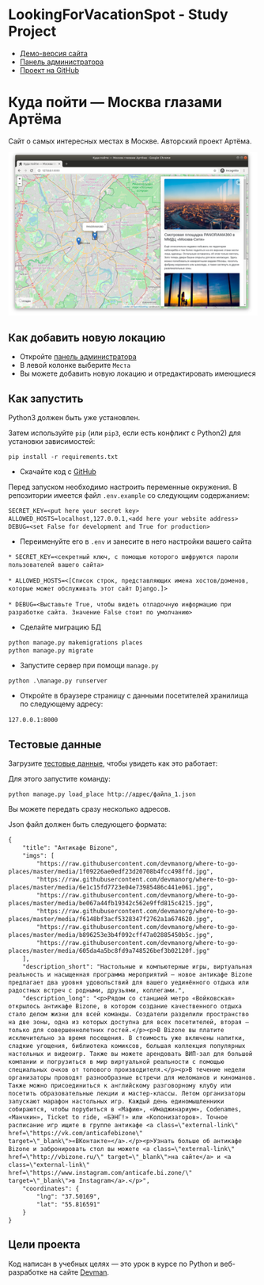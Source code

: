 # LookingForVacationSpot - Study Project

* [Демо-версия сайта](http://77.223.99.110:8000)
* [Панель администратора](http://77.223.99.110:8000/admin/)
* [Проект на GitHub](https://github.com/Almaznur1/LookingForVacationSpot)

 # Куда пойти — Москва глазами Артёма

Сайт о самых интересных местах в Москве. Авторский проект Артёма.

![&#x41A;&#x443;&#x434;&#x430; &#x43F;&#x43E;&#x439;&#x442;&#x438;](./site.png)


## Как добавить новую локацию

* Откройте [панель администратора](https://almaznuriakhmetov.pythonanywhere.com/admin)
* В левой колонке выберите `Места`
* Вы можете добавить новую локацию и отредактировать имеющиеся

## Как запустить

Python3 должен быть уже установлен.

Затем используйте `pip` (или `pip3`, если есть конфликт с Python2) для установки зависимостей:

```
pip install -r requirements.txt
```

* Скачайте код с [GitHub](https://github.com/Almaznur1/LookingForVacationSpot)

Перед запуском необходимо настроить переменные окружения. В репозитории имеется файл `.env.example` со следующим содержанием:

```
SECRET_KEY=<put here your secret key>
ALLOWED_HOSTS=localhost,127.0.0.1,<add here your website address>
DEBUG=<set False for development and True for production>
```

* Переименуйте его в `.env` и занесите в него настройки вашего сайта

```
* SECRET_KEY=<секретный ключ, с помощью которого шифруются пароли пользователей вашего сайта>

* ALLOWED_HOSTS=<[Список строк, представляющих имена хостов/доменов, которые может обслуживать этот сайт Django.]>

* DEBUG=<Выставьте True, чтобы видеть отладочную информацию при разработке сайта. Значение False стоит по умолчанию>
```

* Сделайте миграцию БД

```
python manage.py makemigrations places
python manage.py migrate
```

* Запустите сервер при помощи `manage.py`


```
python .\manage.py runserver
```

* Откройте в браузере страницу с данными посетителей хранилища по следующему адресу:

`127.0.0.1:8000`

## Тестовые данные

Загрузите [тестовые данные](https://github.com/devmanorg/where-to-go-places), чтобы увидеть как это работает:

Для этого запустите команду:

```
python manage.py load_place http://адрес/файла_1.json
```

Вы можете передать сразу несколько адресов.

Json файл должен быть следующего формата:
```
{
    "title": "Антикафе Bizone",
    "imgs": [
        "https://raw.githubusercontent.com/devmanorg/where-to-go-places/master/media/1f09226ae0edf23d20708b4fcc498ffd.jpg",
        "https://raw.githubusercontent.com/devmanorg/where-to-go-places/master/media/6e1c15fd7723e04e73985486c441e061.jpg",
        "https://raw.githubusercontent.com/devmanorg/where-to-go-places/master/media/be067a44fb19342c562e9ffd815c4215.jpg",
        "https://raw.githubusercontent.com/devmanorg/where-to-go-places/master/media/f6148bf3acf5328347f2762a1a674620.jpg",
        "https://raw.githubusercontent.com/devmanorg/where-to-go-places/master/media/b896253e3b4f092cff47a02885450b5c.jpg",
        "https://raw.githubusercontent.com/devmanorg/where-to-go-places/master/media/605da4a5bc8fd9a748526bef3b02120f.jpg"
    ],
    "description_short": "Настольные и компьютерные игры, виртуальная реальность и насыщенная программа мероприятий — новое антикафе Bizone предлагает два уровня удовольствий для вашего уединённого отдыха или радостных встреч с родными, друзьями, коллегами.",
    "description_long": "<p>Рядом со станцией метро «Войковская» открылось антикафе Bizone, в котором создание качественного отдыха стало делом жизни для всей команды. Создатели разделили пространство на две зоны, одна из которых доступна для всех посетителей, вторая — только для совершеннолетних гостей.</p><p>В Bizone вы платите исключительно за время посещения. В стоимость уже включены напитки, сладкие угощения, библиотека комиксов, большая коллекция популярных настольных и видеоигр. Также вы можете арендовать ВИП-зал для большой компании и погрузиться в мир виртуальной реальности с помощью специальных очков от топового производителя.</p><p>В течение недели организаторы проводят разнообразные встречи для меломанов и киноманов. Также можно присоединиться к английскому разговорному клубу или посетить образовательные лекции и мастер-классы. Летом организаторы запускают марафон настольных игр. Каждый день единомышленники собираются, чтобы порубиться в «Мафию», «Имаджинариум», Codenames, «Манчкин», Ticket to ride, «БЭНГ!» или «Колонизаторов». Точное расписание игр ищите в группе антикафе <a class=\"external-link\" href=\"https://vk.com/anticafebizone\" target=\"_blank\">«ВКонтакте»</a>.</p><p>Узнать больше об антикафе Bizone и забронировать стол вы можете <a class=\"external-link\" href=\"http://vbizone.ru/\" target=\"_blank\">на сайте</a> и <a class=\"external-link\" href=\"https://www.instagram.com/anticafe.bi.zone/\" target=\"_blank\">в Instagram</a>.</p>",
    "coordinates": {
        "lng": "37.50169",
        "lat": "55.816591"
    }
}
```

## Цели проекта

Код написан в учебных целях — это урок в курсе по Python и веб-разработке на сайте [Devman](https://dvmn.org).
